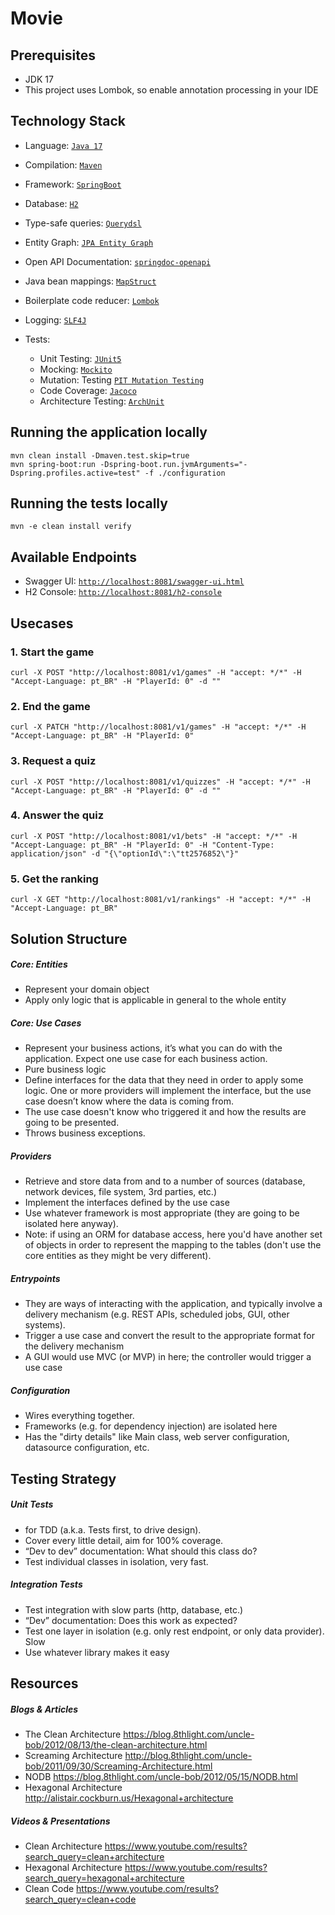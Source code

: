 # Movie

## Prerequisites

* JDK 17
* This project uses Lombok, so enable annotation processing in your IDE

## Technology Stack
* Language: [`Java 17`](https://www.java.com/) 
* Compilation: [`Maven`](https://maven.apache.org/)
* Framework: [`SpringBoot`](https://spring.io/projects/spring-boot)
* Database: [`H2`](http://h2database.com/)
* Type-safe queries: [`Querydsl`](http://www.querydsl.com/)
* Entity Graph: [`JPA Entity Graph`](https://cosium.github.io/making-jpa-great-again/)
* Open API Documentation: [`springdoc-openapi`](https://springdoc.org/)
* Java bean mappings: [`MapStruct`](https://mapstruct.org/)
* Boilerplate code reducer: [`Lombok`](https://projectlombok.org/)
* Logging: [`SLF4J`](https://www.slf4j.org/)

* Tests: 
    * Unit Testing: [`JUnit5`](https://junit.org/junit5/docs/current/user-guide/) 
    * Mocking: [`Mockito`](https://site.mockito.org/)
    * Mutation: Testing [`PIT Mutation Testing`](https://pitest.org/)
    * Code Coverage: [`Jacoco`](https://www.jacoco.org)
    * Architecture Testing: [`ArchUnit`](https://www.archunit.org/)

## Running the application locally

```
mvn clean install -Dmaven.test.skip=true
mvn spring-boot:run -Dspring-boot.run.jvmArguments="-Dspring.profiles.active=test" -f ./configuration
```

## Running the tests locally

```
mvn -e clean install verify
```

## Available Endpoints

* Swagger UI: [`http://localhost:8081/swagger-ui.html`](http://localhost:8081/swagger-ui.html)
* H2 Console: [`http://localhost:8081/h2-console`](http://localhost:8081/h2-console)

## Usecases

### 1. Start the game
```
curl -X POST "http://localhost:8081/v1/games" -H "accept: */*" -H "Accept-Language: pt_BR" -H "PlayerId: 0" -d ""
```

### 2. End the game
```
curl -X PATCH "http://localhost:8081/v1/games" -H "accept: */*" -H "Accept-Language: pt_BR" -H "PlayerId: 0"
```

### 3. Request a quiz
```
curl -X POST "http://localhost:8081/v1/quizzes" -H "accept: */*" -H "Accept-Language: pt_BR" -H "PlayerId: 0" -d ""
```

### 4. Answer the quiz
```
curl -X POST "http://localhost:8081/v1/bets" -H "accept: */*" -H "Accept-Language: pt_BR" -H "PlayerId: 0" -H "Content-Type: application/json" -d "{\"optionId\":\"tt2576852\"}"
```

### 5. Get the ranking
```
curl -X GET "http://localhost:8081/v1/rankings" -H "accept: */*" -H "Accept-Language: pt_BR"
```

## Solution Structure

##### Core: Entities
* Represent your domain object
* Apply only logic that is applicable in general to the whole entity

##### Core: Use Cases
* Represent your business actions, it’s what you can do with the application. Expect one use case for each business action.
* Pure business logic
* Define interfaces for the data that they need in order to apply some logic. One or more providers will implement the interface, but the use case doesn’t know where the data is coming from.
* The use case doesn't know who triggered it and how the results are going to be presented.
* Throws business exceptions.

##### Providers
* Retrieve and store data from and to a number of sources (database, network devices, file system, 3rd parties, etc.)
* Implement the interfaces defined by the use case
* Use whatever framework is most appropriate (they are going to be isolated here anyway).
* Note: if using an ORM for database access, here you'd have another set of objects in order to represent the mapping to the tables (don't use the core entities as they might be very different).

##### Entrypoints
* They are ways of interacting with the application, and typically involve a delivery mechanism (e.g. REST APIs, scheduled jobs, GUI, other systems).
* Trigger a use case and convert the result to the appropriate format for the delivery mechanism
* A GUI would use MVC (or MVP) in here; the controller would trigger a use case

##### Configuration
* Wires everything together.
* Frameworks (e.g. for dependency injection) are isolated here
* Has the "dirty details" like Main class, web server configuration, datasource configuration, etc.

## Testing Strategy
##### Unit Tests
* for TDD (a.k.a. Tests first, to drive design).
* Cover every little detail, aim for 100% coverage.
* “Dev to dev” documentation: What should this class do?
* Test individual classes in isolation, very fast.

##### Integration Tests
* Test integration with slow parts (http, database, etc.)
* “Dev” documentation: Does this work as expected?
* Test one layer in isolation (e.g. only rest endpoint, or only data provider). Slow
* Use whatever library makes it easy

## Resources
##### Blogs & Articles
* The Clean Architecture https://blog.8thlight.com/uncle-bob/2012/08/13/the-clean-architecture.html
* Screaming Architecture http://blog.8thlight.com/uncle-bob/2011/09/30/Screaming-Architecture.html
* NODB https://blog.8thlight.com/uncle-bob/2012/05/15/NODB.html
* Hexagonal Architecture http://alistair.cockburn.us/Hexagonal+architecture

##### Videos & Presentations
* Clean Architecture https://www.youtube.com/results?search_query=clean+architecture
* Hexagonal Architecture https://www.youtube.com/results?search_query=hexagonal+architecture
* Clean Code https://www.youtube.com/results?search_query=clean+code
